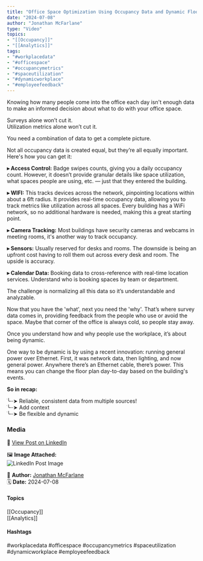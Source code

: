 ```yaml
---
title: "Office Space Optimization Using Occupancy Data and Dynamic Floor Planning"  
date: "2024-07-08"  
author: "Jonathan McFarlane"  
type: "Video"  
topics:  
- "[[Occupancy]]"  
- "[[Analytics]]"   
tags:  
- "#workplacedata"  
- "#officespace"  
- "#occupancymetrics"  
- "#spaceutilization"  
- "#dynamicworkplace"  
- "#employeefeedback"
---
```

Knowing how many people come into the office each day isn't enough data to make an informed decision about what to do with your office space.

Surveys alone won’t cut it.  
Utilization metrics alone won’t cut it.

You need a combination of data to get a complete picture.

Not all occupancy data is created equal, but they’re all equally important. Here's how you can get it:

**▸ Access Control:** Badge swipes counts, giving you a daily occupancy count. However, it doesn’t provide granular details like space utilization, what spaces people are using, etc. — just that they entered the building.

**▸ WIFI:** This tracks devices across the network, pinpointing locations within about a 6ft radius. It provides real-time occupancy data, allowing you to track metrics like utilization across all spaces. Every building has a WiFi network, so no additional hardware is needed, making this a great starting point.

**▸ Camera Tracking:** Most buildings have security cameras and webcams in meeting rooms, it's another way to track occupancy.

**▸ Sensors:** Usually reserved for desks and rooms. The downside is being an upfront cost having to roll them out across every desk and room. The upside is accuracy.

**▸ Calendar Data:** Booking data to cross-reference with real-time location services. Understand who is booking spaces by team or department.

The challenge is normalizing all this data so it’s understandable and analyzable.

Now that you have the 'what', next you need the 'why'. That’s where survey data comes in, providing feedback from the people who use or avoid the space. Maybe that corner of the office is always cold, so people stay away.

Once you understand how and why people use the workplace, it’s about being dynamic.

One way to be dynamic is by using a recent innovation: running general power over Ethernet. First, it was network data, then lighting, and now general power. Anywhere there’s an Ethernet cable, there’s power. This means you can change the floor plan day-to-day based on the building's events.

**So in recap:**

ׂ╰┈➤ Reliable, consistent data from multiple sources!  
ׂ╰┈➤ Add context  
ׂ╰┈➤ Be flexible and dynamic

### Media

🔗 [View Post on LinkedIn](https://www.linkedin.com/feed/update/urn:li:activity:7215897327121616896)  
  
🖼 **Image Attached:**  
![LinkedIn Post Image](https://media.licdn.com/dms/image/v2/D5605AQECJEHTiqKeJg/feedshare-thumbnail_720_1280/feedshare-thumbnail_720_1280/0/1720403432971?e=1742263200&v=beta&t=Vo0kE-zj9bCUT2CBSgYQk2GdnYCYshYc17z8Ch08wnM)  
  
👤 **Author:** [Jonathan McFarlane](https://www.linkedin.com/in/jonathanmcfarlane/)  
🗓️ **Date:** 2024-07-08

#### Topics

[[Occupancy]]  
[[Analytics]]  

#### Hashtags

#workplacedata #officespace #occupancymetrics #spaceutilization #dynamicworkplace #employeefeedback